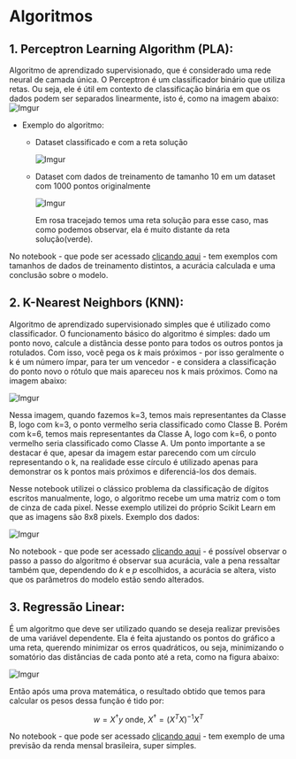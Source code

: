 # Algoritmos

## 1. __Perceptron Learning Algorithm (PLA)__: 
Algoritmo de aprendizado supervisionado, que é considerado uma rede neural de camada única. O Perceptron é um classificador binário que utiliza retas. 
Ou seja, ele é útil em contexto de classificação binária em que os dados podem ser separados linearmente, isto é, como na imagem abaixo: ![Imgur](https://imgur.com/WZeMWnV.png)

  * Exemplo do algoritmo:
    * Dataset classificado e com a reta solução
  
      ![Imgur](https://imgur.com/XeNq8R8.png)
      
    * Dataset com dados de treinamento de tamanho 10 em um dataset com 1000 pontos originalmente
  
      ![Imgur](https://imgur.com/gQr3IT1.png)
      
      Em rosa tracejado temos uma reta solução para esse caso, mas como podemos observar, ela é muito distante da reta solução(verde).
      
No notebook - que pode ser acessado [clicando aqui](https://github.com/davirpp/Machine_Learning/blob/master/Perception_Learning_Algorithm.ipynb) - tem exemplos com tamanhos de dados de treinamento distintos, a acurácia calculada e uma conclusão sobre o modelo.


## 2. __K-Nearest Neighbors (KNN)__:
Algoritmo de aprendizado supervisionado simples que é utilizado como classificador. O funcionamento básico do algoritmo é simples: dado um ponto novo, calcule a distância desse ponto para todos os outros pontos ja rotulados. Com isso, você pega os _k_ mais próximos - por isso geralmente o k é um número ímpar, para ter um vencedor - e considera a classificação do ponto novo o rótulo que mais apareceu nos k mais próximos. Como na imagem abaixo: 

![Imgur](https://imgur.com/mJvaDTf.png)

Nessa imagem, quando fazemos k=3, temos mais representantes da Classe B, logo com k=3, o ponto vermelho seria classificado como Classe B. Porém com k=6, temos mais representantes da Classe A, logo com k=6, o ponto vermelho seria classificado como Classe A. 
Um ponto importante a se destacar é que, apesar da imagem estar parecendo com um círculo representando o k, na realidade esse círculo é utilizado apenas para demonstrar os k pontos mais próximos e diferenciá-los dos demais.

Nesse notebook utilizei o clássico problema da classificação de dígitos escritos manualmente, logo, o algoritmo recebe um uma matriz com o tom de cinza de cada pixel. Nesse exemplo utilizei do próprio Scikit Learn em que as imagens são 8x8 pixels.
Exemplo dos dados: 

![Imgur](https://imgur.com/o8kcWNb.png)

No notebook - que pode ser acessado [clicando aqui](https://github.com/davirpp/Machine_Learning/blob/master/K_Nearest_Neighbors.ipynb) - é possível observar o passo a passo do algoritmo é observar sua acurácia, vale a pena ressaltar também que, dependendo do _k_ e _p_ escolhidos, a acurácia se altera, visto que os parâmetros do modelo estão sendo alterados.

## 3. __Regressão Linear__:
É um algoritmo que deve ser utilizado quando se deseja realizar previsões de uma variável dependente. Ela é feita ajustando os pontos do gráfico a uma reta, querendo minimizar os erros quadráticos, ou seja, minimizando o somatório das distâncias de cada ponto até a reta, como na figura abaixo:

![Imgur](https://imgur.com/Zjderf0.png)

Então após uma prova matemática, o resultado obtido que temos para calcular os pesos dessa função é tido por: 

$$ w = X^\dagger y  \text{    onde,  } X^\dagger = (X^TX)^{-1} X^T$$ 

No notebook - que pode ser acessado [clicando aqui](https://github.com/davirpp/Machine_Learning/blob/master/Linear_Regression.ipynb) - tem exemplo de uma previsão da renda mensal brasileira, super simples.
